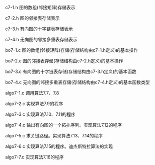 c7-1.h 图的数组(邻接矩阵)存储表示

c7-2.h 图的邻接表存储表示

c7-3.h 有向图的十字链表存储表示

c7-4.h 无向图的邻接多重表存储表示

bo7-1.c 图的数组(邻接矩阵)存储(存储结构由c7-1.h定义)的基本操作

bo7-2.c 图的邻接表存储(存储结构由c7-2.h定义)的基本操作

bo7-3.c 有向图的十字链表存储(存储结构由c7-3.h定义)的基本函数

bo7-4.c 无向图的邻接多重表存储(存储结构由c7-4.h定义)的基本函数类型

algo7-1.c 调用算法7.7、7.8

algo7-2.c 实现算法7.9的程序

algo7-3.c 实现算法7.10、7.11的程序

algo7-4.c 输出有向图的一个拓扑序列。实现算法7.12的程序

algo7-5.c 求关键路径。实现算法7.13、7.14的程序

algo7-6.c 实现算法7.15的程序。迪杰斯特拉算法的实现

algo7-7.c 实现算法7.16的程序